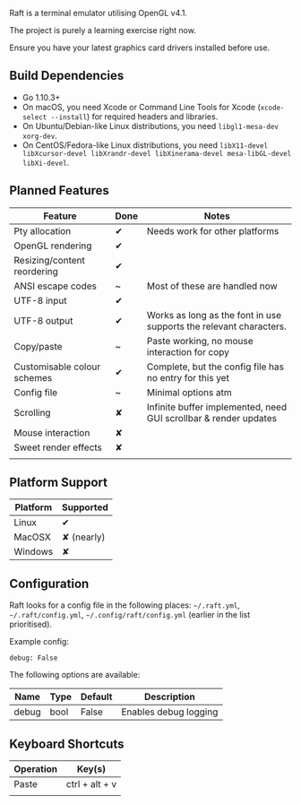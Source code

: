 Raft is a terminal emulator utilising OpenGL v4.1.

The project is purely a learning exercise right now.

Ensure you have your latest graphics card drivers installed before use.

## Build Dependencies

- Go 1.10.3+
- On macOS, you need Xcode or Command Line Tools for Xcode (`xcode-select --install`) for required headers and libraries.
- On Ubuntu/Debian-like Linux distributions, you need `libgl1-mesa-dev xorg-dev`.
- On CentOS/Fedora-like Linux distributions, you need `libX11-devel libXcursor-devel libXrandr-devel libXinerama-devel mesa-libGL-devel libXi-devel`.

## Planned Features

| Feature                     | Done | Notes |
|-----------------------------|------|-------|
| Pty allocation              | ✔    | Needs work for other platforms
| OpenGL rendering            | ✔    |
| Resizing/content reordering | ✔    | 
| ANSI escape codes           | ~    | Most of these are handled now
| UTF-8 input                 | ✔    | 
| UTF-8 output                | ✔    | Works as long as the font in use supports the relevant characters.
| Copy/paste                  | ~    | Paste working, no mouse interaction for copy
| Customisable colour schemes | ✔    | Complete, but the config file has no entry for this yet 
| Config file                 | ~    | Minimal options atm
| Scrolling                   | ✘    | Infinite buffer implemented, need GUI scrollbar & render updates
| Mouse interaction           | ✘    | 
| Sweet render effects        | ✘    | 
||||

## Platform Support

| Platform | Supported  |
|----------|------------|
| Linux    | ✔
| MacOSX   | ✘ (nearly)
| Windows  | ✘

## Configuration

Raft looks for a config file in the following places: `~/.raft.yml`, `~/.raft/config.yml`, `~/.config/raft/config.yml` (earlier in the list prioritised).

Example config:
```
debug: False
```

The following options are available:

| Name          | Type    | Default |Description            |
|---------------|---------|---------|-----------------------|
| debug         | bool    | False   | Enables debug logging 

## Keyboard Shortcuts

| Operation | Key(s)              |
|-----------|---------------------|
| Paste     | ctrl + alt + v
|||
